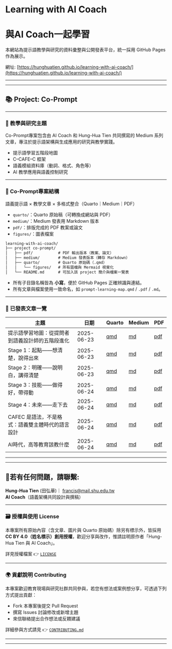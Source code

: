 # Learning with AI Coach
# 與AI Coach一起學習
本網站為提示語教學與研究的資料彙整與公開發表平台，統一採用 GitHub Pages作為展示。

網址:  [https://hunghuatien.github.io/learning-with-ai-coach/](https://hunghuatien.github.io/learning-with-ai-coach/)


---

---

## 📚 Project: Co-Prompt 

---

### 🧠 教學與研究主題

Co-Prompt專案包含由 AI Coach 和 Hung-Hua Tien 共同撰寫的 Medium 系列文章，專注於提示語架構與生成應用的研究與教學實踐。

- 提示語學習五階段地圖
- C–CAFE–C 框架
- 語義模組資料庫（動詞、格式、角色等）
- AI 教學應用與語義控制研究

---

### 📁  Co-Prompt專案結構 

語義提示語 × 教學文章 × 多格式整合（Quarto｜Medium｜PDF）

- `quarto/`：Quarto 原始稿（可轉換成網站與 PDF）
- `medium/`：Medium 發表用 Markdown 版本
- `pdf/`：排版完成的 PDF 教案或論文
- `figures/`：圖表檔案

```markdown
learning-with-ai-coach/
├── project co-prompt/
│   ├── pdf/           # PDF 輸出版本（教案、論文）
│   ├── medium/        # Medium 發表版本（轉存 Markdown）
│   ├── quarto/        # Quarto 原始碼（.qmd）
│   │   └── figures/   # 所有圖檔與 Mermaid 視覺化
│   └── README.md      # 可加入該 project 簡介與檔案一覽表

```

- 所有子目錄名稱皆為 **小寫**，便於 GitHub Pages 正確辨識與連結。
- 所有文章與檔案使用一致命名，如 `prompt-learning-map.qmd` / `.pdf` / `.md`。

---

### 📝 已發表文章一覽


| 主題                          | 日期         | Quarto                                | Medium                              | PDF                                |
| --------------------------- | ---------- | ------------------------------------- | ----------------------------------- | ---------------------------------- |
| 提示語學習地圖：從提問者到語義設計師的五階段進化    | 2025-06-23 | [qmd](quarto/prompt-learning-map.qmd) | [md](medium/prompt-learning-map.md) | [pdf](pdf/prompt-learning-map.pdf) |
| Stage 1：起點——想清楚，說得出來        | 2025-06-23 | [qmd](quarto/stage1-thinking.qmd)     | [md](medium/stage1-thinking.md)     | [pdf](pdf/stage1-thinking.pdf)     |
| Stage 2：明確——說明白，講得清楚        | 2025-06-23 | [qmd](quarto/stage2-clarify.qmd)      | [md](medium/stage2-clarify.md)      | [pdf](pdf/stage2-clarify.pdf)      |
| Stage 3：技能——做得好，帶得動         | 2025-06-24 | [qmd](quarto/stage3-skill.qmd)        | [md](medium/stage3-skill.md)        | [pdf](pdf/stage3-skill.pdf)        |
| Stage 4：未來——走下去             | 2025-06-24 | [qmd](quarto/stage4-future.qmd)       | [md](medium/stage4-future.md)       | [pdf](pdf/stage4-future.pdf)       |
| CAFEC 是語法，不是格式：語義雙主體時代的語言設計 | 2025-06-24 | [qmd](quarto/cafec-grammar.qmd)       | [md](medium/cafec-grammar.md)       | [pdf](pdf/cafec-grammar.pdf)       |
|AI時代，高等教育該教什麼|2025-06-24| [qmd](quarto/Ai-Edu-Transformation.qmd)       | [md](medium/Ai-Edu-Transformation.md)       | [pdf](pdf/Ai-Edu-Transformation.pdf)       |

---

---

## 📧若有任何問題，請聯繫: 

**Hung-Hua Tien** (田弘華)｜ francis@mail.shu.edu.tw  
**AI Coach**（語義架構共同設計與撰稿）

---
### 🗃 授權與使用 License

本專案所有原始內容（含文章、圖片與 Quarto 原始碼）除另有標示外，皆採用 **CC BY 4.0（姓名標示）創用授權**，歡迎分享與改作，惟請註明原作者「Hung-Hua Tien 與 AI Coach」。

詳見授權檔案 👉 [`LICENSE`](LICENSE)

---
### 🌍 貢獻說明 Contributing

本專案歡迎教育現場與研究社群共同參與，若您有想法或案例想分享，可透過下列方式提出貢獻：

- Fork 本專案後提交 Pull Request
- 撰寫 Issues 討論修改或新增主題
- 來信聯絡提出合作想法或反饋建議

詳細參與方式請見 👉 [`CONTRIBUTING.md`](CONTRIBUTING.md)

---

---
